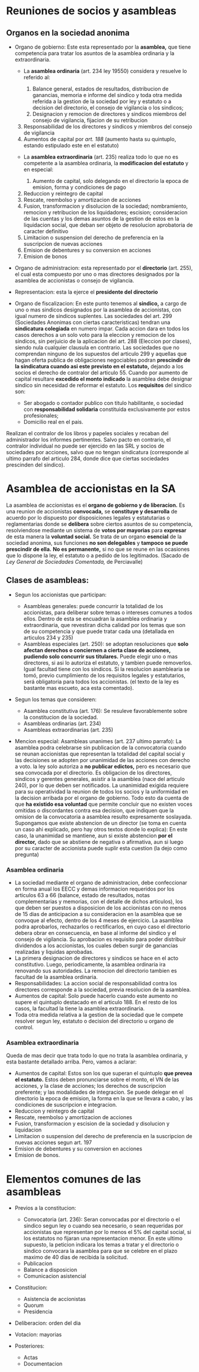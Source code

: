 # Reuniones de socios y asambleas 

## Organos en la sociedad anonima 

- Organo de gobierno: Este esta representado por la **asamblea,** que tiene competencia para tratar los asuntos de la asamblea ordinaria y la extraordinaria. 

    - La **asamblea ordinaria** \(art. 234 ley 19550) considera y resuelve lo referido al: 

        1. Balance general, estados de resultados, distribucion de ganancias, memoria e informe del sindico y toda otra medida referida a la gestion de la sociedad por ley y estatuto o a decision del directorio, el consejo de vigilancia o los sindicos;
        2. Designacion y remocion de directores y sindicos miembros del consejo de vigilancia, fijacion de su retribucion
	3. Responsabilidad de los directores y sindicos y miembros del consejo de vigilancia
	4. Aumentos de capital por *art. 188* \(aumento hasta su quintuplo, estando estipulado este en el estatuto) 

    - La **asamblea extraordinaria** \(art. 235) realiza todo lo que no es competente a la asamblea ordinaria, la **modificacion del estatuto** y en especial: 

        1. Aumento de capital, solo delegando en el directorio la epoca de emision, forma y condiciones de pago
	2. Reduccion y reintegro de capital
	3. Rescate, reembolso y amortizacion de acciones 
	4. Fusion, transformacion y disolucion de la sociedad; nombramiento, remocion y retribucion de los liquidadores; escision; consideracion de las cuentas y los demas asuntos de la gestion de estos en la liquidacion social, que deban ser objeto de resolucion aprobatoria de caracter definitivo
	5. Limitacion o suspension del derecho de preferencia en la suscripcion de nuevas acciones 
	6. Emision de debentures y su conversion en acciones 
	7. Emision de bonos

- Organo de administracion: esta representado por el **directorio** \(art. 255), el cual esta compuesto por uno o mas directores designados por la asamblea de accionistas o consejo de vigilancia. 
- Representacion: esta la ejerce el **presidente del directorio**
- Organo de fiscalizacion: En este punto tenemos al **sindico,** a cargo de uno o mas sindicos designados por la asamblea de accionistas, con igual numero de sindicos suplentes. Las sociedades del art. 299 \(Sociedades Anonimas con ciertas caracteristicas) tendran una **sindicatura colegiada** en numero impar. Cada accion dara en todos los casos derechos a un solo voto para la eleccion y remocion de los sindicos, sin perjuicio de la aplicacion del art. 288 \(Eleccion por clases), siendo nula cualquier clausula en contrario. Las sociedades que no comprendan ninguno de los supuestos del articulo 299 y aquellas que hagan oferta publica de obligaciones negociables podran **prescindir de la sindicatura cuando asi este previsto en el estatuto,** dejando a los socios el derecho de contralor del articulo 55. Cuando por aumento de capital resultare **excedido el monto indicado** la asamblea debe designar sindico sin necesidad de reformar el estatuto. Los **requisitos** del sindico son: 

    - Ser abogado o contador publico con titulo habilitante, o sociedad con **responsabilidad solidaria** constituida exclusivamente por estos profesionales;
    - Domicilio real en el pais. 

Realizan el contralor de los libros y papeles sociales y recaban del administrador los informes pertinentes. Salvo pacto en contrario, el contralor individual no puede ser ejercido en las SRL y socios de sociedades por acciones, salvo que no tengan sindicatura \(corresponde al ultimo parrafo del articulo 284, donde dice que ciertas sociedades prescinden del sindico).

# Asamblea de accionistas en la SA

La asamblea de accionistas es el **organo de gobierno y de liberacion.** Es una reunion de accionistas **convocada,** se **constituye y desarrolla** de acuerdo por lo dispuesto por disposiciones legales y estatutarias o reglamentarias donde se **delibera** sobre ciertos asuntos de su competencia, resolviendose mediante un sistema de **votos por mayorias** para **expresar** de esta manera la **voluntad social.** Se trata de un organo **esencial** de la sociedad anonima, sus funciones **no son delegables** y **tampoco se puede prescindir de ella.** **No es permanente,** si no que se reune en las ocasiones que lo dispone la ley, el estatuto o a pedido de los legitimados. \(Sacado de *Ley General de Sociedades Comentada,* de Perciavalle) 

## Clases de asambleas: 

- Segun los accionistas que participan: 

    - Asambleas generales: puede concurrir la totalidad de los accionistas, para deliberar sobre temas o intereses comunes a todos ellos. Dentro de esta se encuadran la asamblea ordinaria y extraordinaria, que revestiran dicha calidad por los temas que son de su competencia y que puede tratar cada una \(detallada en articulos 234 y 235)
    - Asambleas especiales \(art. 250): se adoptan resoluciones que **solo afectan derechos o conciernen a cierta clase de acciones, pudiendo solo concurrir sus titulares.** Puede elegir uno o mas directores, si asi lo autoriza el estatuto, y tambien puede removerlos. Igual facultad tiene con los sindicos. Si la resolucion asamblearia se tomó, previo cumplimiento de los requisitos legales y estatutarios, será obligatoria para todos los accionistas. \(el texto de la ley es bastante mas escueto, aca esta comentado).

- Segun los temas que consideren: 

    - Asamblea constitutiva \(art. 176): Se resuleve favorablemente sobre la constitucion de la sociedad.  
    - Asambleas ordinarias \(art. 234)
    - Asambleas extraordinarias \(art. 235)

- Mencion especial: Asambleas unanimes \(art. 237 ultimo parrafo): La asamblea podra celebrarse sin publicacion de la convocatoria cuando se reunan accionistas que representan la totalidad del capital social y las decisiones se adopten por unanimidad de las acciones con derecho a voto. la ley solo autoriza a **no publicar edictos,** pero es necesario que sea convocada por el directorio. Es obligacion de los directores, sindicos y gerentes generales, asistir a la asamblea \(nace del articulo 240), por lo que deben ser notificados. La unanimidad exigida requiere para su operatividad la reunion de todos los socios y la uniformidad en la decision arribada por el organo de gobierno. Todo esto da cuenta de que **ha existido esa voluntad** que permite concluir que no existen voces omitidas o discordantes contra esa decision, que indiquen que la omision de la convocatoria a asamblea resulto expresamente soslayada. Supongamos que existe abstencion de un director \(se toma en cuenta un caso ahi explicado, pero hay otros textos donde lo explica): En este caso, la unanimidad se mantiene, aun si existe abstencion **por el director,** dado que se abstiene de negativa o afirmativa, aun si luego por su caracter de accionista puede suplir esta cuestion \(la dejo como pregunta) 

### Asamblea ordinaria

- La sociedad mediante el organo de administracion, debe confeccionar en forma anual los EECC y demas informacion requeridos por los articulos 63 a 66 \(balance, estado de resultados, notas complementarias y memorias, con el detalle de dichos articulos), los que deben ser puestos a disposicion de los accionistas con no menos de 15 dias de anticipacion a su consideracion en la asamblea que se convoque al efecto, dentro de los 4 meses de ejercicio. La asamblea podra aprobarlos, rechazarlos o rectificarlos, en cuyo caso el directorio debera obrar en consecuencia, en base al informe del sindico y el consejo de vigilancia. Su aprobacion es requisito para poder distribuir dividendos a los accionistas, los cuales deben surgir de ganancias realizadas y liquidas aprobadas. 
- La primera designacion de directores y sindicos se hace en el acto constitutivo. Luego, periodicamente, la asamblea ordinaria ira renovando sus autoridades. La remocion del directorio tambien es facultad de la asamblea ordinaria.
- Responsabilidades: La accion social de responsabilidad contra los directores corresponde a la sociedad, previa resolucion de la asamblea.
- Aumentos de capital: Solo puede hacerlo cuando este aumento no supere el quintuplo destacado en el articulo 188. En el resto de los casos, la facultad la tiene la asamblea extraordinaria. 
- Toda otra medida relativa a la gestion de la sociedad que le compete resolver segun ley, estatuto o decision del directorio u organo de control.

### Asamblea extraordinaria

Queda de mas decir que trata todo lo que no trata la asamblea ordinaria, y esta bastante detallado arriba. Pero, vamos a aclarar: 

- Aumentos de capital: Estos son los que superan el quintuplo **que prevea el estatuto.** Estos deben pronunciarse sobre el monto, el VN de las acciones, y la clase de acciones; los derechos de suscripcion preferente; y las modalidades de integracion. Se puede delegar en el directorio la epoca de emision, la forma en la que se llevara a cabo, y las condiciones de suscripcion e integracion. 
- Reduccion y reintegro de capital
- Rescate, reembolso y amortizacion de acciones
- Fusion, transformacion y escision de la sociedad y disolucion y liquidacion
- Limitacion o suspension del derecho de preferencia en la suscripcion de nuevas acciones segun art. 197 
- Emision de debentures y su conversion en acciones 
- Emision de bonos. 

# Elementos comunes de las asambleas 

- Previos a la constitucion: 

    - Convocatoria \(art. 236): Seran convocadas por el directorio o el sindico segun ley o cuando sea necesario, o sean requeridas por accionistas que representan por lo menos el 5% del capital social, si los estatutos no fijaran una representacion menor. En este ultimo supuesto, la peticion indicara los temas a tratar y el directorio o sindico convocara la asamblea para que se celebre en el plazo maximo de 40 dias de recibida la solicitud.  
    - Publicacion 
    - Balance a disposicion 
    - Comunicacion asistencial 

- Constitucion: 

    - Asistencia de accionistas 
    - Quorum
    - Presidencia 

- Deliberacion: orden del dia 
- Votacion: mayorias 
- Posteriores: 

    - Actas 
    - Documentacion 


